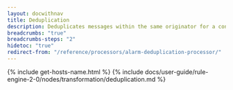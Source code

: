 ```yaml
---
layout: docwithnav
title: Deduplication
description: Deduplicates messages within the same originator for a configurable period using specified deduplication strategy.
breadcrumbs: "true"
breadcrumbs-steps: "2"
hidetoc: "true"
redirect-from: "/reference/processors/alarm-deduplication-processor/"
---
```


{% include get-hosts-name.html %}
{% include docs/user-guide/rule-engine-2-0/nodes/transformation/deduplication.md %}
